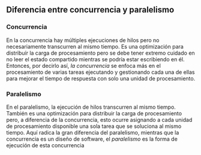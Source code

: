 ## Diferencia entre concurrencia y paralelismo
### Concurrencia
En la concurrencia hay múltiples ejecuciones de hilos pero no necesariamente
transcurren al mismo tiempo.
Es una optimización para distribuír la carga de procesamiento pero se debe
tener extremo cuidado en no leer el estado compartido mientras se podría
estar escribiendo en él. 
Entonces, por decirlo así, *la concurrencia* se enfoca más en el procesamiento 
de varias tareas ejecutando y gestionando cada una de ellas para mejorar
el tiempo de respuesta con solo una unidad de procesamiento.
### Paralelismo
En el paralelismo, la ejecución de hilos transcurren al mismo tiempo.
También es una optimización para distribuir la carga de procesamiento pero,
a diferencia de la concurrencia, esto ocurre asignando a cada unidad de
procesamiento disponible una sola tarea que se soluciona al mismo tiempo.
Aquí radica la gran diferencia del paralelismo, mientras que la concurrencia
es un diseño de software, el *paralelismo* es la forma de ejecución de esta
concurrencia